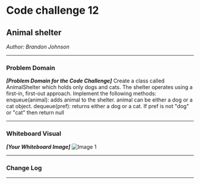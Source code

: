 # Code challenge 12 

## Animal shelter
*Author: Brandon Johnson*

---

### Problem Domain
***[Problem Domain for the Code Challenge]***
Create a class called AnimalShelter which holds only dogs and cats. The shelter operates using a first-in, first-out approach.
Implement the following methods:
enqueue(animal): adds animal to the shelter. animal can be either a dog or a cat object.
dequeue(pref): returns either a dog or a cat. If pref is not "dog" or "cat" then return null



---


### Whiteboard Visual
***[Your Whiteboard Image]***
![Image 1](https://cdn.discordapp.com/attachments/583516117201584128/694992679943012362/20200401_123227.jpg)


---

### Change Log


---
